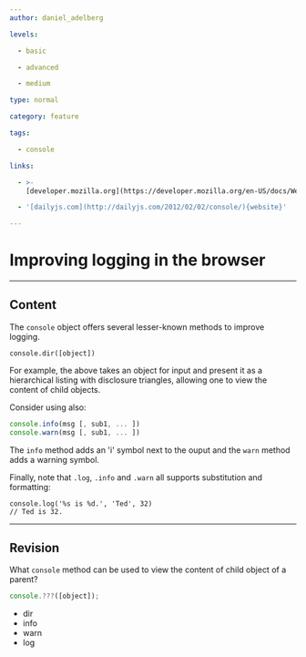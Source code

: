 ```yaml
---
author: daniel_adelberg

levels:

  - basic

  - advanced

  - medium

type: normal

category: feature

tags:

  - console

links:

  - >-
    [developer.mozilla.org](https://developer.mozilla.org/en-US/docs/Web/API/Console){website}

  - '[dailyjs.com](http://dailyjs.com/2012/02/02/console/){website}'

---
```

# Improving logging in the browser

---
## Content

The `console` object offers several lesser-known methods to improve logging. 

```
console.dir([object])
```

For example, the above takes an object for input and present it as a hierarchical listing with disclosure triangles, allowing one to view the content of child objects.

Consider using also: 
```javascript
console.info(msg [, sub1, ... ]) 
console.warn(msg [, sub1, ... ])
```
The `info` method adds an 'i' symbol next to the ouput and the  `warn` method adds a warning symbol.

Finally, note that `.log`, `.info` and `.warn` all supports substitution and formatting:

```
console.log('%s is %d.', 'Ted', 32)
// Ted is 32.
```

---
## Revision

What `console` method can be used to view the content of child object of a parent?
```javascript
console.???([object]);
```

* dir
* info
* warn
* log